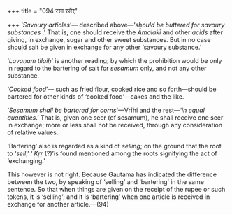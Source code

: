 +++
title = "094 रसा रसैर्"

+++
‘*Savoury articles*’— described above—‘*should* *be* *buttered for
savoury substances* .’ That is, one should receive the *Āmalakī* and
other *acids* after giving, in exchange, sugar and other sweet
substances. But in no case should salt be given in exchange for any
other ‘savoury substance.’

‘*Lavaṇam tilaiḥ*’ is another reading; by which the prohibition would be
only in regard to the bartering of salt for *sesamum* only, and not any
other substance.

‘*Cooked food*’— such as fried flour, cooked rice and so forth—should be
bartered for other kinds of ‘cooked food’—cakes and the like.

‘*Sesamum shall be bartered for corns*’—Vrīhi and the rest—‘*in equal
quantities*.’ That is, given one seer (of sesamum), he shall receive one
seer in exchange; more or less shall not be received, through any
consideration of relative values.

‘Bartering’ also is regarded as a kind of *selling*; on the ground that
the root to ‘*sell*,’ ‘ *Kṛṛ* (?)’is found mentioned among the roots
signifying the act of ‘exchanging.’

This however is not right. Because Gautama has indicated the difference
between the two, by speaking of ‘selling’ and ‘bartering’ in the same
sentence. So that when things are given on the receipt of the rupee or
such tokens, it is ‘selling’; and it is ‘bartering’ when one article is
received in exchange for another article.—(94)


